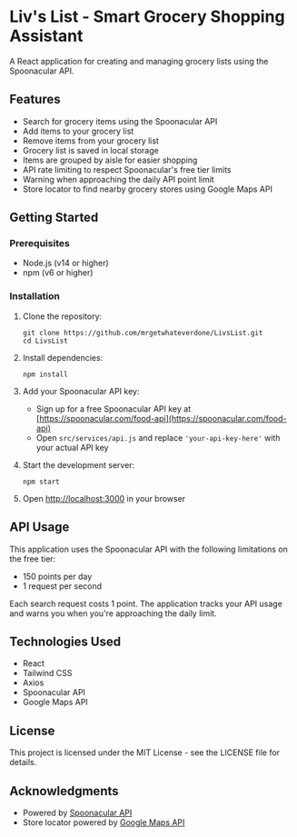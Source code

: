 # Liv's List - Smart Grocery Shopping Assistant

A React application for creating and managing grocery lists using the Spoonacular API.

## Features

- Search for grocery items using the Spoonacular API
- Add items to your grocery list
- Remove items from your grocery list
- Grocery list is saved in local storage
- Items are grouped by aisle for easier shopping
- API rate limiting to respect Spoonacular's free tier limits
- Warning when approaching the daily API point limit
- Store locator to find nearby grocery stores using Google Maps API

## Getting Started

### Prerequisites

- Node.js (v14 or higher)
- npm (v6 or higher)

### Installation

1. Clone the repository:
   ```
   git clone https://github.com/mrgetwhateverdone/LivsList.git
   cd LivsList
   ```

2. Install dependencies:
   ```
   npm install
   ```

3. Add your Spoonacular API key:
   - Sign up for a free Spoonacular API key at [https://spoonacular.com/food-api](https://spoonacular.com/food-api)
   - Open `src/services/api.js` and replace `'your-api-key-here'` with your actual API key

4. Start the development server:
   ```
   npm start
   ```

5. Open [http://localhost:3000](http://localhost:3000) in your browser

## API Usage

This application uses the Spoonacular API with the following limitations on the free tier:
- 150 points per day
- 1 request per second

Each search request costs 1 point. The application tracks your API usage and warns you when you're approaching the daily limit.

## Technologies Used

- React
- Tailwind CSS
- Axios
- Spoonacular API
- Google Maps API

## License

This project is licensed under the MIT License - see the LICENSE file for details.

## Acknowledgments

- Powered by [Spoonacular API](https://spoonacular.com/food-api)
- Store locator powered by [Google Maps API](https://developers.google.com/maps)
